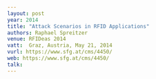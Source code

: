 ```yaml
---
layout: post
year: 2014
title: "Attack Scenarios in RFID Applications"
authors: Raphael Spreitzer
venue: RFIDeas 2014
vatt:  Graz, Austria, May 21, 2014
vurl: https://www.sfg.at/cms/4450/
web: https://www.sfg.at/cms/4450/
talk: 
---
```




